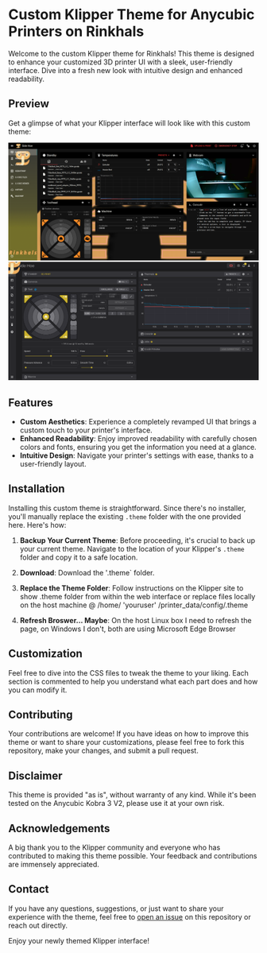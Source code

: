 # Custom Klipper Theme for Anycubic Printers on Rinkhals

Welcome to the custom Klipper theme for Rinkhals! This theme is designed to enhance your customized 3D printer UI with a sleek, user-friendly interface. Dive into a fresh new look with intuitive design and enhanced readability.

## Preview

Get a glimpse of what your Klipper interface will look like with this custom theme:

![Screenshot of Mainsail theme](/assets/mainsail.png)
![Screenshot of Fluidd theme](/assets/fluidd.png)

## Features

- **Custom Aesthetics**: Experience a completely revamped UI that brings a custom touch to your printer's interface.
- **Enhanced Readability**: Enjoy improved readability with carefully chosen colors and fonts, ensuring you get the information you need at a glance.
- **Intuitive Design**: Navigate your printer's settings with ease, thanks to a user-friendly layout.

## Installation

Installing this custom theme is straightforward. Since there's no installer, you'll manually replace the existing `.theme` folder with the one provided here. Here's how:

1. **Backup Your Current Theme**: Before proceeding, it's crucial to back up your current theme. Navigate to the location of your Klipper's `.theme` folder and copy it to a safe location.

3. **Download**: Download the '.theme` folder.

4. **Replace the Theme Folder**: Follow instructions on the Klipper site to show .theme folder from within the web interface or replace files locally on the host machine @ /home/ 'youruser' /printer_data/config/.theme

5. **Refresh Broswer... Maybe**: On the host Linux box I need to refresh the page, on Windows I don't, both are using Microsoft Edge Browser

## Customization

Feel free to dive into the CSS files to tweak the theme to your liking. Each section is commented to help you understand what each part does and how you can modify it.

## Contributing

Your contributions are welcome! If you have ideas on how to improve this theme or want to share your customizations, please feel free to fork this repository, make your changes, and submit a pull request.

## Disclaimer

This theme is provided "as is", without warranty of any kind. While it's been tested on the Anycubic Kobra 3 V2, please use it at your own risk.

## Acknowledgements

A big thank you to the Klipper community and everyone who has contributed to making this theme possible. Your feedback and contributions are immensely appreciated.

## Contact

If you have any questions, suggestions, or just want to share your experience with the theme, feel free to [open an issue](#) on this repository or reach out directly.

Enjoy your newly themed Klipper interface!

